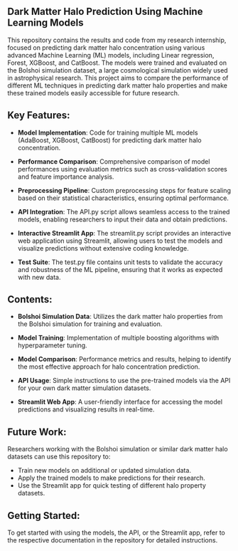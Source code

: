 ## Dark Matter Halo Prediction Using Machine Learning Models
This repository contains the results and code from my research internship, focused on predicting dark matter halo concentration using various advanced Machine Learning (ML) models, including Linear regression, Forest, XGBoost, and CatBoost. The models were trained and evaluated on the Bolshoi simulation dataset, a large cosmological simulation widely used in astrophysical research. This project aims to compare the performance of different ML techniques in predicting dark matter halo properties and make these trained models easily accessible for future research.

## Key Features:
- **Model Implementation**: Code for training multiple ML models (AdaBoost, XGBoost, CatBoost) for predicting dark matter halo concentration.
- **Performance Comparison**: Comprehensive comparison of model performances using evaluation metrics such as cross-validation scores and feature importance analysis.

- **Preprocessing Pipeline**: Custom preprocessing steps for feature scaling based on their statistical characteristics, ensuring optimal performance.

- **API Integration**: The API.py script allows seamless access to the trained models, enabling researchers to input their data and obtain predictions.

- **Interactive Streamlit App**: The streamlit.py script provides an interactive web application using Streamlit, allowing users to test the models and visualize predictions without extensive coding knowledge.

- **Test Suite**: The test.py file contains unit tests to validate the accuracy and robustness of the ML pipeline, ensuring that it works as expected with new data.

## Contents:
- **Bolshoi Simulation Data**: Utilizes the dark matter halo properties from the Bolshoi simulation for training and evaluation.

- **Model Training**: Implementation of multiple boosting algorithms with hyperparameter tuning.

- **Model Comparison**: Performance metrics and results, helping to identify the most effective approach for halo concentration prediction.

- **API Usage**: Simple instructions to use the pre-trained models via the API for your own dark matter simulation datasets.

- **Streamlit Web App**: A user-friendly interface for accessing the model predictions and visualizing results in real-time.

## Future Work:
Researchers working with the Bolshoi simulation or similar dark matter halo datasets can use this repository to:

- Train new models on additional or updated simulation data.
- Apply the trained models to make predictions for their research.
- Use the Streamlit app for quick testing of different halo property datasets.

## Getting Started:
To get started with using the models, the API, or the Streamlit app, refer to the respective documentation in the repository for detailed instructions.
